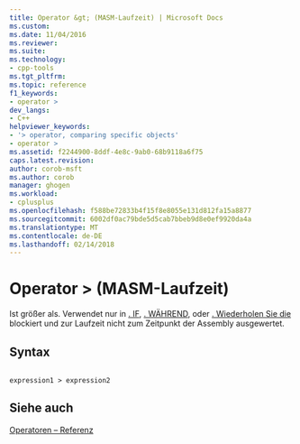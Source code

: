 ```yaml
---
title: Operator &gt; (MASM-Laufzeit) | Microsoft Docs
ms.custom: 
ms.date: 11/04/2016
ms.reviewer: 
ms.suite: 
ms.technology:
- cpp-tools
ms.tgt_pltfrm: 
ms.topic: reference
f1_keywords:
- operator >
dev_langs:
- C++
helpviewer_keywords:
- '> operator, comparing specific objects'
- operator >
ms.assetid: f2244900-8ddf-4e8c-9ab0-68b9118a6f75
caps.latest.revision: 
author: corob-msft
ms.author: corob
manager: ghogen
ms.workload:
- cplusplus
ms.openlocfilehash: f588be72833b4f15f8e8055e131d812fa15a8877
ms.sourcegitcommit: 6002df0ac79bde5d5cab7bbeb9d8e0ef9920da4a
ms.translationtype: MT
ms.contentlocale: de-DE
ms.lasthandoff: 02/14/2018
---
```

# <a name="operator-gt-masm-run-time"></a>Operator &gt; (MASM-Laufzeit)
Ist größer als. Verwendet nur in [. IF](../../assembler/masm/dot-if.md), [. WÄHREND](../../assembler/masm/dot-while.md), oder [. Wiederholen Sie die](../../assembler/masm/dot-repeat.md) blockiert und zur Laufzeit nicht zum Zeitpunkt der Assembly ausgewertet.  
  
## <a name="syntax"></a>Syntax  
  
```  
  
expression1 > expression2  
```  
  
## <a name="see-also"></a>Siehe auch  
 [Operatoren – Referenz](../../assembler/masm/operators-reference.md)